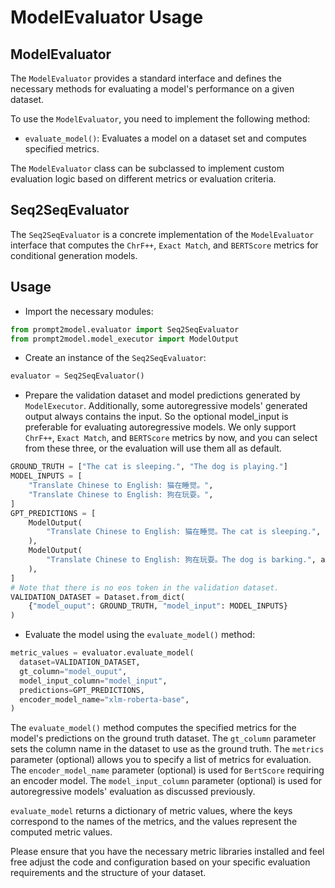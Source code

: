 # ModelEvaluator Usage

## ModelEvaluator

The `ModelEvaluator` provides a standard interface and defines the necessary
methods for evaluating a model's performance on a given dataset.

To use the `ModelEvaluator`, you need to implement the following method:

- `evaluate_model()`: Evaluates a model on a dataset set and computes specified
metrics.

The `ModelEvaluator` class can be subclassed to implement custom evaluation
logic based on different metrics or evaluation criteria.

## Seq2SeqEvaluator

The `Seq2SeqEvaluator` is a concrete implementation of the `ModelEvaluator`
interface that computes the `ChrF++`, `Exact Match`, and `BERTScore` metrics for
conditional generation models.

## Usage

- Import the necessary modules:

```python
from prompt2model.evaluator import Seq2SeqEvaluator
from prompt2model.model_executor import ModelOutput
```

- Create an instance of the `Seq2SeqEvaluator`:

```python
evaluator = Seq2SeqEvaluator()
```

- Prepare the validation dataset and model predictions generated by
  `ModelExecutor`. Additionally, some autoregressive
  models' generated output always contains the input. So the optional
  model_input is preferable for evaluating autoregressive models.
  We only support `ChrF++`, `Exact Match`, and `BERTScore`
  metrics by now, and you can select from these three, or the
  evaluation will use them all as default.

```python
GROUND_TRUTH = ["The cat is sleeping.", "The dog is playing."]
MODEL_INPUTS = [
    "Translate Chinese to English: 猫在睡觉。",
    "Translate Chinese to English: 狗在玩耍。",
]
GPT_PREDICTIONS = [
    ModelOutput(
        "Translate Chinese to English: 猫在睡觉。The cat is sleeping.", auxiliary_info={}
    ),
    ModelOutput(
        "Translate Chinese to English: 狗在玩耍。The dog is barking.", auxiliary_info={}
    ),
]
# Note that there is no eos token in the validation dataset.
VALIDATION_DATASET = Dataset.from_dict(
    {"model_ouput": GROUND_TRUTH, "model_input": MODEL_INPUTS}
)
```

- Evaluate the model using the `evaluate_model()` method:

```python
metric_values = evaluator.evaluate_model(
  dataset=VALIDATION_DATASET,
  gt_column="model_ouput",
  model_input_column="model_input",
  predictions=GPT_PREDICTIONS,
  encoder_model_name="xlm-roberta-base",
)
```

The `evaluate_model()` method computes the specified metrics for the model's
predictions on the ground truth dataset. The `gt_column` parameter sets the
column name in the dataset to use as the ground truth. The `metrics` parameter
(optional) allows you to specify a list of metrics for evaluation. The
`encoder_model_name` parameter (optional) is used for `BertScore`
requiring an encoder model. The `model_input_column` parameter (optional)
is used for autoregressive models' evaluation as discussed previously.

`evaluate_model` returns a dictionary of metric values, where
the keys correspond to the names of the metrics, and the values
represent the computed metric values.

Please ensure that you have the necessary metric libraries installed and
feel free adjust the code and configuration based on your specific
evaluation requirements and the structure of your dataset.
